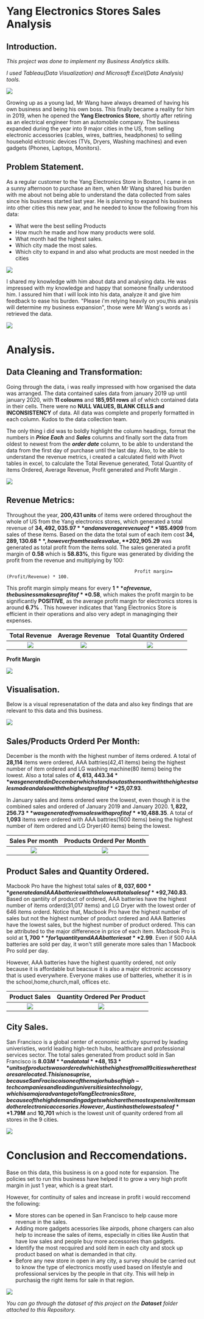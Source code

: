 # Yang Electronics Stores Sales Analysis

## Introduction.

_This project was done to implement my Business Analytics skills._

_I used Tableau(Data Visualization) and Microsoft Excel(Data Analysis) tools._

![](https://github.com/Datagirlie/Electronics-Sales-analysis/blob/main/Dashbaord%20Analysis/electronic%20store%20imge.jpg)

Growing up as a young lad, Mr Wang have always dreamed of having his own business and being his own boss. This finally became a reality for him in 2019, when he opened the **Yang Electronics Store**, shortly after retiring as an electrical engineer from an automobile company. The business expanded during the year into 9 major cities in the US, from selling electronic accessories (cables, wires, battries, headphones) to selling household elctronic devices (TVs, Dryers, Washing machines) and even gadgets (Phones, Laptops, Monitors). 


## Problem Statement.

As a regular customer to the Yang Electronics Store in Boston, I came in on a sunny afternoon to purchase an item, when Mr Wang shared his burden with me about not being able to understand the data collected from sales since his business started last year. He is planning to expand his business into other cities this new year, and he needed to know the following from his data:
- What were the best selling Products
- How much he made and how many products were sold.
- What month had the highest sales.
- Which city made the most sales.
- Which city to expand in and also what products are most needed in the cities

![](https://github.com/Datagirlie/Electronics-Sales-analysis/blob/main/Dashbaord%20Analysis/Mrwang%202.jpg)


I shared my knowledge with him about data and analysing data. He was impressed with my knowledge and happy that someone finally understood him. I assured him that i will look into his data, analyze it and give him feedback to ease his burden. "Please i'm relying heavily on you,this analysis will determine my business expansion", those were Mr Wang's words as i retrieved the data.

![](https://github.com/Datagirlie/Electronics-Sales-analysis/blob/main/Dashbaord%20Analysis/Mr%20wang.jpg)



# Analysis.
## Data Cleaning and Transformation:
Going through the data, i was really impressed with how organised the data was arranged. The data contained sales data from january 2019 up until january 2020, with **11 coloums** and **185,951 rows** all of which contained data in their cells. There were no **NULL VALUES, BLANK CELLS and INCONSISTENCY** of data. All data was complete and properly formatted in each column. 
Kudos to the data collection team.

The only thing i did was to boldly highlight the column headings, format the numbers in **_Price Each_** and **_Sales_** columns and finally sort the data from oldest to newest from the _**order date**_ column, to be able to understand the data from the first day of purchase until the last day. Also, to be able to understand the revenue metrics, i created a calculated field with Pivot tables in excel, to calculate the Total Revenue generated, Total Quantity of items Ordered, Average Revenue, Profit generated and Profit Margin .

![](https://github.com/Datagirlie/Electronics-Sales-analysis/blob/main/Dashbaord%20Analysis/Excel%20Meriskill.PNG)  


## Revenue Metrics:
Throughout the year, **200,431 units** of items were ordered throughout the whole of US from the Yang electronics stores, which generated a total revenue of  **$34,492,035.97** and an average revenue of **$185.4909** from sales of these items. Based on the data the total sum of each item  cost **$34,289,130.68**, however from the sales value, **$202,905.29** was generated as total profit from the items sold. The sales generated a profit margin of **0.58** which is **58.83%**, this figure was generated by dividing the profit from the revenue and multiplying by 100: 
                                           
                                                   Profit margin=(Profit/Revenue) * 100.

This profit margin simply means for every **$1** of revenue, the business makes a profit of **$0.58**, which makes the profit margin to be significantly **POSITIVE**, as the average profit margin for electronics stores is around **6.7%** . This however indicates that Yang Electronics Store is efficient in their operations and also very adept in managinging their expenses.

Total Revenue  |  Average Revenue  | Total Quantity Ordered
:--------------:|:-----------------:|:---------------------:
![](https://github.com/Datagirlie/Electronics-Sales-analysis/blob/main/Dashbaord%20Analysis/Sheet%206%20(1).png)  | ![](https://github.com/Datagirlie/Electronics-Sales-analysis/blob/main/Dashbaord%20Analysis/Sheet%206.png)     | ![](https://github.com/Datagirlie/Electronics-Sales-analysis/blob/main/Dashbaord%20Analysis/Sheet%207%20(2).png)


**Profit Margin**


![](https://github.com/Datagirlie/Electronics-Sales-analysis/blob/main/Dashbaord%20Analysis/Pivot%202.PNG)

## Visualisation.
Below is a visual represenatation of the data and also key findings that are relevant to this data and this business.

![](https://github.com/Datagirlie/Electronics-Sales-analysis/blob/main/Dashbaord%20Analysis/Dashboard%201%20(22).png) 

## Sales/Products Orderd Per Month:
December is the month with the highest number of items ordered. A total of **28,114** items were ordered, AAA battries(42,41 items) being the highest number of item ordered and LG washing machine(80 items) being the lowest. Also a total sales of **$4,613,443.34** was generated in December which stands out as the month with the highest sales made and also with the highest profit of **$25,07.93**.

In January sales and items ordered were the lowest, even though it is the combined sales and ordered of January 2019 and January 2020. **$1,822,256.73** was generated from sales with a profit of **$10,488.35**. A total of **1,093** items were ordered with AAA battries(1600 items) being the highest number of item ordered and LG Dryer(40 items) being the lowest.

Sales Per month     | Products Orderd Per Month
:------------------:|:-----------------------:
![](https://github.com/Datagirlie/Electronics-Sales-analysis/blob/main/Dashbaord%20Analysis/Sheet%202%20(2).png)  | ![](https://github.com/Datagirlie/Electronics-Sales-analysis/blob/main/Dashbaord%20Analysis/Sheet%204%20(2).png)


## Product Sales and Quantity Ordered.
Macbook Pro have the highest total sales of **$8,037,600** generated and AAA batteries with the lowest total sales of **$92,740.83**. Based on qantiity of product of ordered, AAA batteries have the highest number of items orderd(31,017 items) and LG Dryer with the lowest order of 646 items orderd. Notice that, Macbook Pro have the highest number of sales but not the highest number of product ordered and AAA Batteries have the lowest sales, but the highest number of product ordered. This can be attributed to the major differenece in price of each item. Macbook Pro is sold at **$1,700** for 1 quantity and AAA batteries at **$2.99**. Even if 500 AAA batteries are sold per day, it won't still generate more sales than 1 Macbook Pro sold per day.

However, AAA batteries have the highest quantity ordered, not only because it is affordable but beacsue it is also a major elctronic accessory that is used everywhere. Everyone makes use of batteries, whether it is in the school,home,church,mall, offices etc.

Product Sales     |      Quantity Ordered Per Product
:-----------------:|:--------------------------------:
![](https://github.com/Datagirlie/Electronics-Sales-analysis/blob/main/Dashbaord%20Analysis/Sheet%201%20(1).png)  | ![](https://github.com/Datagirlie/Electronics-Sales-analysis/blob/main/Dashbaord%20Analysis/Sheet%205%20(1).png)


## City Sales.

San Francisco is a global center of economic activity spurred by leading univeristies, world leading high-tech hubs, healthcare and professional services sector. The total sales generated from product sold in San Francisco is **$8.03M** and a total **48,153** units of products was ordered which is the highest from all 9 cities where the stores are located. This is no suprise, because San Fracisco is one of the major hubs of high-tech companies and leading universities in technology, which is a major advantage to Yang Electronics Store, because of the high demand in gadgets which are the most expensive items and other electronic accesories. However, Austin has the lowest sale of **$1.79M** and **10,701** which is the lowest unit of quanity ordered from all stores in the 9 cities.  

![](https://github.com/Datagirlie/Electronics-Sales-analysis/blob/main/Dashbaord%20Analysis/Sheet%203%20(2).png)

# Conclusion and  Reccomendations.
Base on this data, this business is on a good note for expansion. The policies set to run this business have helped it to grow a very high profit margin in just 1 year, which is a great start.

However, for continuity of sales and increase in profit i would reccomend the following:
- More stores can be opened in San Francisco to help cause more revenue in the sales.
- Adding more gadgets acessories like airpods, phone chargers can also help to increase the sales of items, especially in cities like Austin that have low sales and people buy more accessories than gadgets.
- Identify the most recquired and sold item in each city and stock up product based on what is demanded in that city.
- Before any new store in open in any city, a survey should be carried out to know the type of electronics mostly used based on lifestyle and professional services by the people in that city. This will help in purchasig the right items for sale in that region.

![](https://github.com/Datagirlie/Electronics-Sales-analysis/blob/main/Dashbaord%20Analysis/Thank%20you..jpg)


_You can go through the dataset of this project on the **Dataset** folder attached to this Repository._
